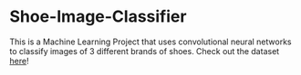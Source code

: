 # Shoe-Image-Classifier
This is a Machine Learning Project that uses convolutional neural networks to classify images of 3 different brands of shoes.                                           Check out the dataset [here](https://www.kaggle.com/datasets/die9origephit/nike-adidas-and-converse-imaged)!  
